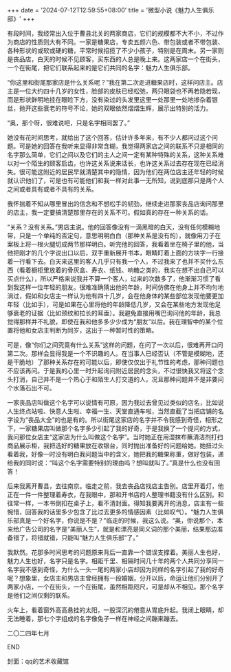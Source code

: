+++
date = '2024-07-12T12:59:55+08:00'
title = '微型小说《魅力人生俱乐部》'
+++

有段时间，我经常出入位于曹县北关的两家商店，它们的规模都不大不小，不过作为商店的性质则大有不同。一家是糖果店，专卖五颜六色、带包装或者不带包装、各种形状的或软或硬的糖，平常时候招揽了不少小孩子，特别是在周末。另一家则是丧品店，白天的时候不见顾客，买东西的人总是晚上来。这两家店一个在街头，一个在街尾，把它们联系起来的是它们共同的名字：魅力人生俱乐部。

“你这里和街尾那家店是什么关系呢？”我在第二次走进糖果店时，这样问店主。店主是一位大约四十几岁的女性，脸部的皮肤已经松弛，两只眼袋也不再若隐若现，而是形状鲜明地挂在眼睑下方，没有染过的头发里这里一处那里一处地掺杂着银丝，抛开这些衰老的符号不论，她的双眼依然熠熠生辉，展示出特别的活力。

“奥，那个呀，很难说吧，只是名字相同罢了。”

她没有花时间思考，就给出了这个回答，估计许多年来，有不少人都问过这个问题。可是她的回答在我听来显得非常含糊，我觉得两家店之间的联系不只是相同的名字那么简单，它们之间以及它们的主人之间一定有某种特殊的关系，这种关系难以对一个陌生的顾客启齿，也许这关系说来话长，也许这关系过去存在现在已经消失。很可能这附近的居民早就清楚其中的隐情，因为他们在两位店主还年轻的时候就认识他们了，可是也有可能他们和我一样对此事一无所知，说到底那只是两个人之间或者具有或者不具有的关系。

我怀揣着不知从哪里冒出的信念和不想松手的韧劲，继续走进那家丧品店询问那里的店主，我一定要搞清楚那里存在的关系不可。假如真的存在一种关系的话。

“关系？没有关系。”男店主说。他的回答像没有一滴黑暗的白天，没有任何模糊地带，只是一个单纯的否定句，意思明明白白（那种关系是没有的），就像用刀子在案板上将一根火腿切成两节那样明白。听完他的回答，我看着坐在椅子里的他，当他把刚才的几个字说出口以后，双手重新展开书本，眼睛盯着上面的方块字一行接着一行看下去。白天来这里的客人几乎只有我一个人，不过我来了也并不买什么东西（看着橱柜里放着的骨灰盒、寿衣、纸钱、响糖之类的，我实在想不出自己可以买点什么），所以严格来说我并不算一个客人，过来的次数多了，他渐渐习惯了看到我这样一位年轻的朋友。很难准确猜出他的年龄，时间仿佛在他身上并不均匀地淌过，假如和女店主一样认为他有四十几岁，会在他身体的某些部位发现他要更加年轻（比如手），可是如果在心里将他的年龄降低几岁，又会在某些地方发现他足够衰老的证据（比如颈纹和拉长的耳垂）。我避免直接用嘴巴询问他的年龄，我总觉得那样并不礼貌，即使在我和他多多少少成为“朋友”以后。我在理智中的某个位置将他和女店主判断为同岁，这出于一种暂时性的策略。

可是，像“你们之间究竟有什么关系”这样的问题，在问了一次以后，很难再开口问第二次。那样会显得我是一个不识趣的人。在当事人已经否认（不管是模糊地，还是干脆地）了那种关系存在的可能以后，即使仅仅出于礼节性的考虑，那种问题也不应该再问。于是我的心里一时升起询问附近居民的念头，不过很快我又将这个念头打消，自己并不是一个热心于和陌生人打交道的人，况且那种问题并不是非要问个水落石出不可。

一家丧品店叫做这个名字可以说情有可原，因为我过去曾见过类似的店名，比如说人生终点站啦、快意人生啦、幸福一生、天堂直通车啦，当然直截了当把店铺的名字设为“丧品大全”的也是有的。所以街尾这家店的名字并不令我感到奇怪，相形之下，一家糖果店叫做那个名字多少引起了我的好奇，于是我换了一个提问的方式，我问那位女店主“这家店为什么叫做这个名字”。当时她正在用湿抹布蘸清洁剂打扫商品展示柜，我把选好的糖果放在收银台，同时抛出准备好的问题给她。她扭过头看着我，好像一时没有明白我问题当中的含义，她把我的糖果称重，做好包装，递给我的同时说：“叫这个名字需要特别的理由吗？想叫就叫了。”真是什么也没有回答！

后来我离开曹县，去往南京。临走之前，我去丧品店找店主告别。店里开着灯，他正在一件一件整理着寿衣，在我眼中，那和开书店的人整理书籍没有什么区别。和往常一样，一本书倒扣在桌子上，看不清封面。得知我要离开的消息，店主有一些惋惜，回答我的话里多少包含了比过去更多的情感因素（比如叹气）。“魅力人生俱乐部真是一个好名字，你说是不是？”临走的时候，我这么说。“奥，你说那个，本来给广告公司的名字是“美丽人生”，就是和漂亮是同义词的那个美丽，结果那边准备错了，将错就错，只能叫“魅力人生俱乐部”了。”

我默然。花那多时间思考的问题原来背后一直靠一个错误支撑着。美丽人生也好，魅力人生也好，名字只是名字。相距千里、相隔时间几十年的两个人共同分享同一名字我不感到奇怪，为什么一头一尾的两家小店却因为同样的名字引起了我的好奇呢？想象里，女店主和男店主曾经拥有一段婚姻，分开以后，命运让他们分别开了两家小店，一个在街头，一个在街尾，虽然相距咫尺，可是却从不相见。那个名字是他们之间仅剩的联系。

火车上，看着窗外高高悬挂的太阳，一股深沉的倦意从胃底升起。我闭上眼睛，却无法睡着，那七个字组成的名字像兔子一样在神经之间蹦来蹦去。

二〇二四年七月

END

封面：qq的艺术收藏馆



